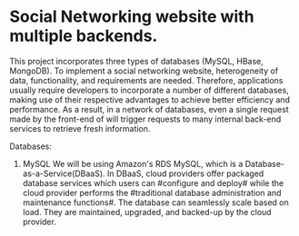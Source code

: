 # Social Networking website with multiple backends.

This project incorporates three types of databases (MySQL, HBase, MongoDB). To implement a social networking website, heterogeneity of data, functionality, and requirements are needed. Therefore, applications usually require developers to incorporate a number of different databases, making use of their respective advantages to achieve better efficiency and performance. As a result, in a network of databases, even a single request made by the front-end of will trigger requests to many internal back-end services to retrieve fresh information.

Databases:
1. MySQL
We will be using Amazon's RDS MySQL, which is a Database-as-a-Service(DBaaS). In DBaaS, cloud providers offer packaged database services which users can #configure and deploy# while the cloud provider performs the #traditional database administration and maintenance functions#. The database can seamlessly scale based on load. They are maintained, upgraded, and backed-up by the cloud provider.


